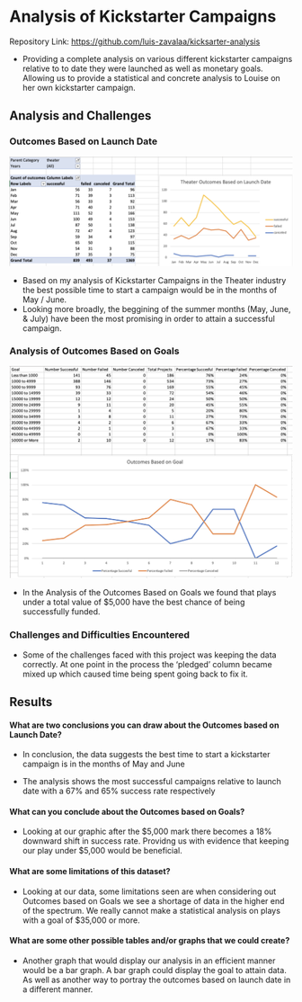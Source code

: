 # Analysis of Kickstarter Campaigns

Repository Link: https://github.com/luis-zavalaa/kicksarter-analysis

* Providing a complete analysis on various different kickstarter campaigns relative to to date they were launched as well as monetary goals. Allowing us to provide a statistical and concrete analysis to Louise on her own kickstarter campaign.


## Analysis and Challenges

### Outcomes Based on Launch Date

![Outcomes Based on Launch Date](Theater_Outcomes_vs_Launch.png)
* Based on my analysis of Kickstarter Campaigns in the Theater industry the best possible time to start a campaign would be in the months of May / June. 
* Looking more broadly, the beggining of the summer months (May, June, & July) have been the most promising in order to attain a successful campaign.


### Analysis of Outcomes Based on Goals

![Outcomes Based on Goals](Outcomes_vs_Goals.png)

* In the Analysis of the Outcomes Based on Goals we found that plays under a total value of $5,000 have the best chance of being successfully funded. 

### Challenges and Difficulties Encountered

* Some of the challenges faced with this project was keeping the data correctly. At one point in the process the ‘pledged’ column became mixed up which caused time being spent going back to fix it.

## Results

#### What are two conclusions you can draw about the Outcomes based on Launch Date?

* In conclusion, the data suggests the best time to start a kickstarter campaign is in the months of May and June

* The analysis shows the most successful campaigns relative to launch date with a 67% and 65% success rate respectively 
  

#### What can you conclude about the Outcomes based on Goals?

* Looking at our graphic after the $5,000 mark there becomes a 18% downward shift in success rate. Providng us with evidence that keeping our play under $5,000 would be beneficial. 

#### What are some limitations of this dataset?

* Looking at our data, some limitations seen are when considering out Outcomes based on Goals we see a shortage of data in the higher end of the spectrum. We really cannot make a statistical analysis on plays with a goal of $35,000 or more. 

#### What are some other possible tables and/or graphs that we could create?

* Another graph that would display our analysis in an efficient manner would be a bar graph. A bar graph could display the goal to attain data. As well as another way to portray the outcomes based on launch date in a different manner. 
 
